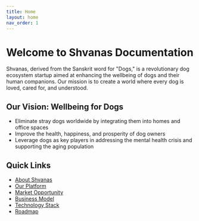 ```yaml
---
title: Home
layout: home
nav_order: 1
---
```


# Welcome to Shvanas Documentation

Shvanas, derived from the Sanskrit word for "Dogs," is a revolutionary dog ecosystem startup aimed at enhancing the wellbeing of dogs and their human companions. Our mission is to create a world where every dog is loved, cared for, and understood.

## Our Vision: Wellbeing for Dogs

- Eliminate stray dogs worldwide by integrating them into homes and office spaces
- Improve the health, happiness, and prosperity of dog owners
- Leverage dogs as key players in addressing the mental health crisis and supporting the aging population

## Quick Links

- [About Shvanas](about.html)
- [Our Platform](platform/index.html)
- [Market Opportunity](market-opportunity.html)
- [Business Model](business-model.html)
- [Technology Stack](technology-stack.html)
- [Roadmap](roadmap.html)
